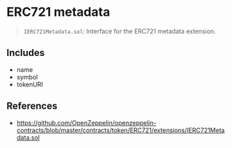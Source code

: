 # ERC721 metadata

> `IERC721Metadata.sol`: Interface for the ERC721 metadata extension.

## Includes

- name
- symbol
- tokenURI

## References

- https://github.com/OpenZeppelin/openzeppelin-contracts/blob/master/contracts/token/ERC721/extensions/IERC721Metadata.sol
